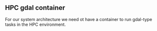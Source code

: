 ## HPC gdal container
For our system architecture we need ot have a container to run gdal-type tasks in the HPC environment.
